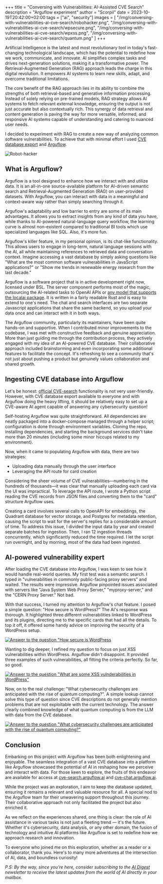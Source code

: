 +++
title = "Conversing with Vulnerabilities: AI-Assisted CVE Search"
description = "Arguflow experiment"
author = "Scorpil"
date = 2023-10-19T20:42:00+02:00
tags = ["ai", "security"]
images = [
    "/img/conversing-with-vulnerabilities-ai-cve-search/robohacker.png",
    "/img/conversing-with-vulnerabilities-ai-cve-search/wpsecure.png",
    "/img/conversing-with-vulnerabilities-ai-cve-search/wpxss.png",
    "/img/conversing-with-vulnerabilities-ai-cve-search/quantum.png"
]
+++

Artificial Intelligence is the latest and most revolutionary tool in today's fast-changing technological landscape, which has the potential to redefine how we work, communicate, and innovate. AI simplifies complex tasks and drives next-generation solutions, making it a transformative power. The Retrieval-Augmented Generation (RAG) approach leads the charge in this digital revolution. It empowers AI systems to learn new skills, adapt, and overcome traditional limitations.

The core benefit of the RAG approach lies in its ability to combine the strengths of both retrieval-based and generative information processing. Instead of solely relying on pre-trained models, RAG strategy allows AI systems to fetch relevant external knowledge, ensuring the output is not just accurate but also contextually rich. This synergy of data retrieval and content generation is paving the way for more versatile, informed, and responsive AI systems capable of understanding and catering to nuanced user needs.

I decided to experiment with RAG to create a new way of analyzing common software vulnerabilities. To achieve that with minimal effort I used [CVE database export](https://www.cve.org/Downloads) and [Arguflow](https://arguflow.ai/).

![Robot-hacker](/img/conversing-with-vulnerabilities-ai-cve-search/robohacker.png)

## What is Arguflow?

Arguflow is a tool designed to enhance how we interact with and utilize data. It is an all-in-one source-available platform for AI-driven semantic search and Retrieval-Augmented Generation (RAG) on user-provided datasets. With Arguflow, you can interact with data in a meaningful and context-aware way rather than simply searching through it.

Arguflow's adaptability and low barrier to entry are some of its main advantages. It allows you to extract insights from any kind of data you have, while thanks to AI-powered natural-language query workflow, the learning curve is almost non-existent compared to traditional BI tools which use specialized languages like SQL. Also, it's more fun.

Arguflow's killer feature, in my personal opinion, is its chat-like functionality. This allows users to engage in long-term, natural language sessions with the AI, all while maintaining references to retrieved data and conversation context. Imagine accessing a vast database by simply asking questions like "What are the most common software vulnerabilities in JavaScript applications?" or "Show me trends in renewable energy research from the last decade."

Arguflow is a software project that is in active development right now, licensed under BSL. The server component performs most of the magic, outsourcing the AI-related tasks to OpenAI APIs or [any model that supports the localai package](https://localai.io/model-compatibility/). It is written in a fairly readable Rust and is easy to extend to one's need. The chat and search interfaces are two separate Javascript applications that share the same backend, so you upload your data once and can interact with it in both ways.

The Arguflow community, particularly its maintainers, have been quite hands-on and supportive. When I contributed minor improvements to the codebase, I was met with constructive feedback and genuine appreciation. More than just guiding me through the contribution process, they actively engaged with my idea of an AI-powered CVE database. Their collaborative approach included brainstorming and even incorporating some additional features to facilitate the concept. It's refreshing to see a community that's not just about pushing a product but genuinely values collaboration and shared growth.

## Ingesting CVE database into Arguflow

Let's be honest: [official CVE-search](https://cve.mitre.org/cve/search_cve_list.html) functionality is not very user-friendly. However, with CVE database export available to everyone and with Arguflow doing the heavy lifting, it should be relatively easy to set up a CVE-aware AI agent capable of answering any cybersecurity question!

Self-hosting Arguflow was quite straightforward. All dependencies are neatly packaged into a docker-compose managed through a helper script; configuration is done through environment variables. Cloning the repo, installing dependencies, and starting the background services didn't take more than 20 minutes (including some minor hiccups related to my environment).

Now, when it came to populating Arguflow with data, there are two strategies:

- Uploading data manually through the user interface
- Leveraging the API route for card creation

Considering the sheer volume of CVE vulnerabilities—numbering in the hundreds of thousands—it was clear that manually uploading each card via the UI was impractical. To leverage the API route, I wrote a Python script reading the CVE records from JSON files and converting them to the "card" structure Arguflow uses.

Creating a card involves several calls to OpenAPI for embeddings, the Quadrant database for vector storage, and Postgres for metadata retention, causing the script to wait for the server's replies for a considerable amount of time. To address this issue, I divided the input data by year and created separate batches for ingestion. Then, I ran 12 ingestion threads concurrently, which significantly reduced the time required. I let the script run overnight, and by morning, most of the data had been ingested.

## AI-powered vulnerability expert

After loading the CVE database into Arguflow, I was keen to see how it would handle real-world queries. My first test was a semantic search. I typed in "vulnerabilities in commonly public-facing proxy servers" and waited. The results were impressive. Arguflow pinpointed issues associated with servers like "Java System Web Proxy Server," "myproxy-server," and the "CERN Proxy Server." Not bad.

With that success, I turned my attention to Arguflow's chat feature. I posed a simple question: "How secure is WordPress?" The AI's response was thorough. It highlighted three different vulnerabilities linked to WordPress and its plugins, directing me to the specific cards that had all the details. To top it off, it offered some handy advice on improving the security of a WordPress setup.

<a href="/img/conversing-with-vulnerabilities-ai-cve-search/wpsecure.png" target="_blank">![Answer to the question "How secure is WordPress](/img/conversing-with-vulnerabilities-ai-cve-search/wpsecure.png)</a>

Wanting to dig deeper, I refined my question to focus on just XSS vulnerabilities within WordPress. Arguflow didn't disappoint. It provided three examples of such vulnerabilities, all fitting the criteria perfectly. So far, so good.

<a href="/img/conversing-with-vulnerabilities-ai-cve-search/wpxss.png" target="_blank">![Answer to the question "What are some XSS vulnderabilities in WordPress"](/img/conversing-with-vulnerabilities-ai-cve-search/wpxss.png)</a>

Now, on to the real challenge: "What cybersecurity challenges are anticipated with the rise of quantum computing?". A simple lookup cannot solve this type of question since CVE descriptions do not generally mention problems that are not exploitable with the current technology. The answer clearly combined knowledge of what quantum computing is from the LLM with data from the CVE database.

<a href="/img/conversing-with-vulnerabilities-ai-cve-search/quantum.png" target="_blank">![Answer to the question "What cybersecurity challenges are anticipated with the rise of quantum computing?"](/img/conversing-with-vulnerabilities-ai-cve-search/quantum.png)</a>

## Conclusion

Embarking on this project with Arguflow has been both enlightening and enjoyable. The seamless integration of a vast CVE database into a platform like Arguflow showcased the potential of AI in reshaping how we perceive and interact with data. For those keen to explore, the fruits of this endeavor are available for access at [cve-search.arguflow.ai](https://cve-search.arguflow.ai) and [cve-chat.arguflow.ai](https://cve-chat.arguflow.ai).

While the project was an exploration, I aim to keep the database updated, ensuring it remains a relevant and valuable resource for all. A special nod to the Arguflow team for their unwavering support throughout this journey. Their collaborative approach not only facilitated the project but also enriched it.

As we reflect on the experiences shared, one thing is clear: the role of AI assistance in various tasks is not just a fleeting trend — it's the future. Whether it's cybersecurity, data analysis, or any other domain, the fusion of technology and intuitive AI platforms like Arguflow is set to redefine how we approach research and innovation.

To everyone who joined me on this exploration, whether as a reader or a collaborator, thank you. Here's to many more adventures at the intersection of AI, data, and boundless curiosity!

_P.S: By the way, since you're here, consider subscribing to the [AI Digest](https://listmonk.scorpil.com/subscription/form) newsletter to receive the latest updates from the world of AI directly in your mailbox._